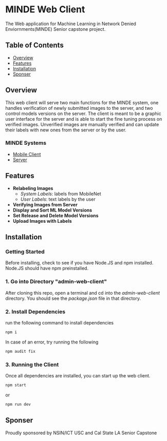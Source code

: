 # MlNDE Web Client

The Web application for Machine Learning in Network Denied Enviornments(MlNDE) Senior capstone project.

## Table of Contents
- [Overview](#overview)
- [Features](#features)
- [Installation](#installation)
- [Sponser](#sponser)

## Overview
This web client will serve two main functions for the MlNDE system, one handles verification of newly submitted images to the server, and two control models versions on the server.
The client is meant to be a graphic user interface for the server and is able to start the fine tuning process on verified images.
Unverified images are manually verified and can update their labels with new ones from the server or by the user.


### MlNDE Systems
- [Mobile Client](https://github.com/kevinmaravillas/MobileClient)
- [Server](https://github.com/Chaoward/MlNDE_Server)


## Features
- **Relabeling Images**
  - *System Labels*: labels from MobileNet
  - *User Labels*: text labels by the user
- **Verifying Images from Server**
- **Display and Sort ML Model Versions**
- **Set Release and Delete Model Versions**
- **Upload Images with Labels**


## Installation

### Getting Started
Before installing, check to see if you have Node.JS and npm installed. Node.JS should have npm preinstalled.

### 1. Go into Directory "admin-web-client"
After cloning this repo, open a terminal and cd into the *admin-web-client* directory. You should see the *package.json* file in that directory.

### 2. Install Dependencies
run the following command to install dependencies
```sh
npm i
```

In case of an error, try running the following
```sh
npm audit fix
```

### 3. Running the Client
Once all dependencies are installed, you can start up the web client.
```sh
npm start
```
or
```sh
npm run dev
```

## Sponser
Proudly sponsored by NSIN/ICT USC and Cal State LA Senior Capstone

